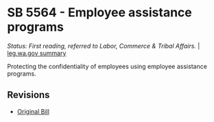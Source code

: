 # SB 5564 - Employee assistance programs
*Status: First reading, referred to Labor, Commerce & Tribal Affairs.* | [leg.wa.gov summary](https://app.leg.wa.gov/billsummary?BillNumber=5564&Year=2021)

Protecting the confidentiality of employees using employee assistance programs.

## Revisions
* [Original Bill](1/)